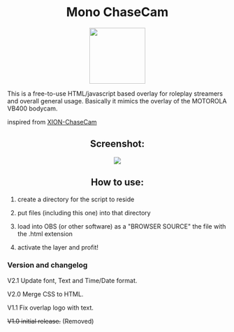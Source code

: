 <h1 align="center">  
   Mono ChaseCam
</h1>

<p align="center">
  <img width="128" height="128" src="https://github.com/Boring-student/Mono-ChaseCam/assets/74827801/d0e9c768-598a-4089-9de9-8b2aa355b469">

</p>

This is a free-to-use HTML/javascript based overlay for roleplay streamers and overall general usage. Basically it mimics the overlay of the MOTOROLA VB400 bodycam.

inspired from [XION-ChaseCam](https://github.com/zhivotnoya/XION-ChaseCam)

<h2 align="center">
         Screenshot:
</h2>

<p align="center">
  <img src="https://github.com/Boring-student/Mono-ChaseCam/assets/74827801/2066bbaa-1eb6-4cec-99b2-f6bba79d1333">
</p>


<h2 align="center">  
        How to use:
</h2>

1. create a directory for the script to reside

2. put files (including this one) into that directory

3. load into OBS (or other software) as a "BROWSER SOURCE" the file with the .html extension

4. activate the layer and profit!

<h3>
  Version and changelog
</h3>

V2.1 Update font, Text and Time/Date format.

V2.0 Merge CSS to HTML.

V1.1 Fix overlap logo with text.

~~V1.0 initial release.~~ (Removed)
